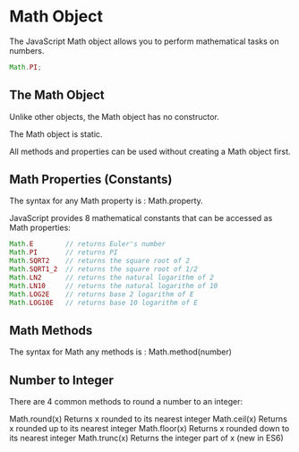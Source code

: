 # Math Object

The JavaScript Math object allows you to perform mathematical tasks on numbers.

```js
Math.PI;
```

## The Math Object

Unlike other objects, the Math object has no constructor.

The Math object is static.

All methods and properties can be used without creating a Math object first.

## Math Properties (Constants)

The syntax for any Math property is : Math.property.

JavaScript provides 8 mathematical constants that can be accessed as Math properties:

```js
Math.E        // returns Euler's number
Math.PI       // returns PI
Math.SQRT2    // returns the square root of 2
Math.SQRT1_2  // returns the square root of 1/2
Math.LN2      // returns the natural logarithm of 2
Math.LN10     // returns the natural logarithm of 10
Math.LOG2E    // returns base 2 logarithm of E
Math.LOG10E   // returns base 10 logarithm of E
```

## Math Methods

The syntax for Math any methods is : Math.method(number)

## Number to Integer

There are 4 common methods to round a number to an integer:

Math.round(x)	Returns x rounded to its nearest integer
Math.ceil(x)	Returns x rounded up to its nearest integer
Math.floor(x)	Returns x rounded down to its nearest integer
Math.trunc(x)	Returns the integer part of x (new in ES6)
